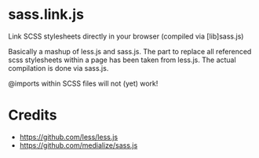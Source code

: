 sass.link.js
============

Link SCSS stylesheets directly in your browser (compiled via [lib]sass.js)

Basically a mashup of less.js and sass.js. The part to replace all referenced
scss stylesheets within a page has been taken from less.js. The actual compilation
is done via sass.js.

@imports within SCSS files will not (yet) work!

Credits
=======

- https://github.com/less/less.js
- https://github.com/medialize/sass.js